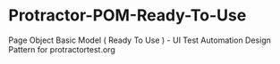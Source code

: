 # Protractor-POM-Ready-To-Use
 Page Object Basic Model ( Ready To Use ) - UI Test Automation Design Pattern for protractortest.org
